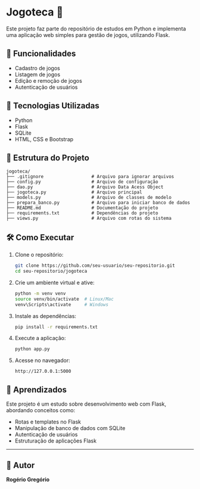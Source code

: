 # Jogoteca 🎲

Este projeto faz parte do repositório de estudos em Python e implementa uma aplicação web simples para gestão de jogos, utilizando Flask.

## 📌 Funcionalidades

- Cadastro de jogos
- Listagem de jogos
- Edição e remoção de jogos
- Autenticação de usuários

## 🚀 Tecnologias Utilizadas

- Python
- Flask
- SQLite
- HTML, CSS e Bootstrap

## 📂 Estrutura do Projeto

```
jogoteca/
├── .gitignore                  # Arquivo para ignorar arquivos
├── config.py                   # Arquivo de configuração
├── dao.py                      # Arquivo Data Acess Object
├── jogoteca.py                 # Arquivo principal
├── models.py                   # Arquivo de classes de modelo
├── prepara_banco.py	        # Arquivo para iniciar banco de dados
├── README.md                   # Documentação do projeto
├── requirements.txt            # Dependências do projeto
├── views.py                    # Arquivo com rotas do sistema
```

## 🛠 Como Executar

1. Clone o repositório:
   ```sh
   git clone https://github.com/seu-usuario/seu-repositorio.git
   cd seu-repositorio/jogoteca
   ```

2. Crie um ambiente virtual e ative:
   ```sh
   python -m venv venv
   source venv/bin/activate  # Linux/Mac
   venv\Scripts\activate     # Windows
   ```

3. Instale as dependências:
   ```sh
   pip install -r requirements.txt
   ```

4. Execute a aplicação:
   ```sh
   python app.py
   ```

5. Acesse no navegador:
   ```
   http://127.0.0.1:5000
   ```

## 📖 Aprendizados

Este projeto é um estudo sobre desenvolvimento web com Flask, abordando conceitos como:
- Rotas e templates no Flask
- Manipulação de banco de dados com SQLite
- Autenticação de usuários
- Estruturação de aplicações Flask

---

## 📌 Autor  

**Rogério Gregório**  